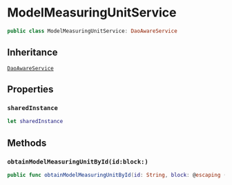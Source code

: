 # ModelMeasuringUnitService

``` swift
public class ModelMeasuringUnitService: DaoAwareService
```

## Inheritance

[`DaoAwareService`](api-reference/DaoAwareService)

## Properties

### `sharedInstance`

``` swift
let sharedInstance
```

## Methods

### `obtainModelMeasuringUnitById(id:block:)`

``` swift
public func obtainModelMeasuringUnitById(id: String, block: @escaping (ModelMeasuringUnitEntity?, Error?) -> Void)
```

